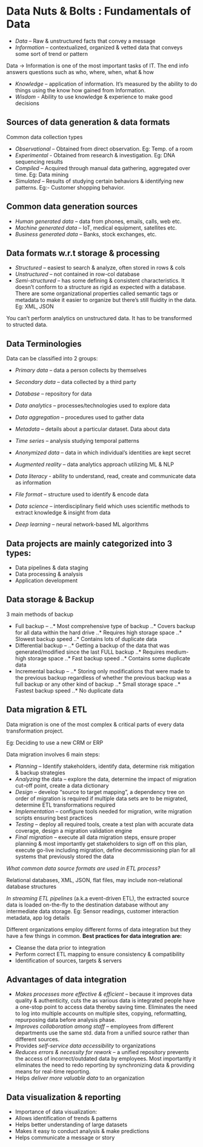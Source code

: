 # Data Nuts & Bolts : Fundamentals of Data
- *Data* – Raw & unstructured facts that convey a message
- *Information* – contextualized, organized & vetted data that conveys some sort of trend or pattern

Data -> Information is one of the most important tasks of IT. The end info answers questions such as who, where, when, what & how

- *Knowledge* – application of information. It’s measured by the ability to do things using the know how gained from Information.
- *Wisdom* - Ability to use knowledge & experience to make good decisions

## Sources of data generation & data formats
Common data collection types
- *Observational* – Obtained from direct observation. Eg: Temp. of a room
- *Experimental* - Obtained from research & investigation. Eg: DNA sequencing results
- *Compiled* – Acquired through manual data gathering, aggregated over time. Eg: Data mining
- *Simulated* – Results of studying certain behaviors & identifying new patterns. Eg:- Customer shopping behavior.

## Common data generation sources
- *Human generated data* – data from phones, emails, calls, web etc.
- *Machine generated data* – IoT, medical equipment, satellites etc.
- *Business generated data* – Banks, stock exchanges, etc.

## Data formats w.r.t storage & processing
- *Structured* – easiest to search & analyze, often stored in rows & cols
- *Unstructured* – not contained in row-col database
- *Semi-structured* – has some defining & consistent characteristics. It doesn’t conform to a structure as rigid as expected with a database. There are some organizational properties called semantic tags or metadata to make it easier to organize but there’s still fluidity in the data. Eg: XML, JSON

You can’t perform analytics on unstructured data. It has to be transformed to structed data.

## Data Terminologies
Data can be classified into 2 groups:
- *Primary data* – data a person collects by themselves
- *Secondary data* – data collected by a third party

- *Database* – repository for data
- *Data analytics* – processes/technologies used to explore data
- *Data aggregation* – procedures used to gather data
- *Metadata* – details about a particular dataset. Data about data
- *Time series* – analysis studying temporal patterns
- *Anonymized data* – data in which individual’s identities are kept secret
- *Augmented reality* – data analytics approach utilizing ML & NLP
- *Data literacy* - ability to understand, read, create and communicate data as information
- *File format* – structure used to identify & encode data
- *Data science* – interdisciplinary field which uses scientific methods to extract knowledge & insight from data
- *Deep learning* – neural network-based ML algorithms

## Data projects are mainly categorized into 3 types:
- Data pipelines & data staging
- Data processing & analysis
- Application development

## Data storage & Backup
3 main methods of backup
- Full backup – 
..* Most comprehensive type of backup
..* Covers backup for all data within the hard drive
..* Requires high storage space
..* Slowest backup speed
..* Contains lots of duplicate data
- Differential backup –
..* Getting a backup of the data that was generated/modified since the last FULL backup
..* Requires medium-high storage space
..* Fast backup speed
..* Contains some duplicate data
- Incremental backup –
..* Storing only modifications that were made to the previous backup regardless of whether the previous backup was  a full backup or any other kind of backup
..* Small storage space
..* Fastest backup speed
..* No duplicate data

## Data migration & ETL
Data migration is one of the most complex & critical parts of every data transformation project. 

Eg: Deciding to use a new CRM or ERP

Data migration involves 6 main steps:
- *Planning* – Identify stakeholders, identify data, determine risk mitigation & backup strategies
- *Analyzing* the data – explore the data, determine the impact of migration cut-off point, create a data dictionary
- *Design* – develop “source to target mapping”, a dependency tree on order of migration is required if multiple data sets are to be migrated, determine ETL transformations required
- *Implementation* – configure tools needed for migration, write migration scripts ensuring best practices
- *Testing* – deploy all required tools, create a test plan with accurate data coverage, design a migration validation engine
- *Final migration* – execute all data migration steps, ensure proper planning & most importantly get stakeholders to sign off on this plan, execute go-live including migration, define decommissioning plan for all systems that previously stored the data

*What common data source formats are used in ETL process?*

Relational databases, XML, JSON, flat files, may include non-relational database structures

*In streaming ETL pipelines* (a.k.a event-driven ETL), the extracted source data is loaded on-the-fly to the destination database without any intermediate data storage.
Eg: Sensor readings, customer interaction metadata, app log details

Different organizations employ different forms of data integration but they have a few things in common.
**Best practices for data integration are:**
- Cleanse the data prior to integration
- Perform correct ETL mapping to ensure consistency & compatibility
- Identification of sources, targets & servers

## Advantages of data integration
- *Makes processes more effective & efficient* – because it improves data quality & authenticity, cuts the as various data is integrated people have a one-stop point to access data thereby saving time. Eliminates the need to log into multiple accounts on multiple sites, copying, reformatting, repurposing data before analysis phase.
- *Improves collaboration among staff* – employees from different departments use the same std. data from a unified source rather than different sources.
- Provides *self-service data accessibility* to organizations
- *Reduces errors & necessity for rework* – a unified repository prevents the access of incorrect/outdated data by employees. Most importantly it eliminates the need to redo reporting by synchronizing data & providing means for real-time reporting.
- Helps *deliver more valuable data* to an organization

## Data visualization & reporting
- Importance of data visualization:
- Allows identification of trends & patterns
- Helps better understanding of large datasets
- Makes it easy to conduct analysis & make predictions
- Helps communicate a message or story



